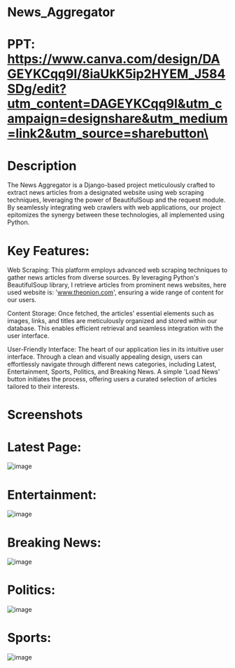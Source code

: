 # News_Aggregator

# PPT: https://www.canva.com/design/DAGEYKCqq9I/8iaUkK5ip2HYEM_J584SDg/edit?utm_content=DAGEYKCqq9I&utm_campaign=designshare&utm_medium=link2&utm_source=sharebutton\

# Description
The News Aggregator is a Django-based project meticulously crafted to extract news articles from a designated website using web scraping techniques, leveraging the power of BeautifulSoup and the request module. By seamlessly integrating web crawlers with web applications, our project epitomizes the synergy between these technologies, all implemented using Python.

# Key Features:

Web Scraping: This platform employs advanced web scraping techniques to gather news articles from diverse sources. By leveraging Python's BeautifulSoup library, I retrieve articles from prominent news websites, here used website is: 'www.theonion.com', ensuring a wide range of content for our users.

Content Storage: Once fetched, the articles' essential elements such as images, links, and titles are meticulously organized and stored within our database. This enables efficient retrieval and seamless integration with the user interface.

User-Friendly Interface: The heart of our application lies in its intuitive user interface. Through a clean and visually appealing design, users can effortlessly navigate through different news categories, including Latest, Entertainment, Sports, Politics, and Breaking News. A simple 'Load News' button initiates the process, offering users a curated selection of articles tailored to their interests.

# Screenshots
# Latest Page:
![image](https://github.com/yerram-karthik/News_Aggregator/assets/136573431/d9cb1880-af70-482a-a108-831a9c87bb63)


# Entertainment:
 ![image](https://github.com/yerram-karthik/News_Aggregator/assets/136573431/0503c66a-38cf-4881-9373-76167a2760cf)


# Breaking News:
 ![image](https://github.com/yerram-karthik/News_Aggregator/assets/136573431/79585bef-9341-42e4-aac6-56baff32a635)


# Politics:
![image](https://github.com/yerram-karthik/News_Aggregator/assets/136573431/3ec61f75-4cd1-4ce8-82b3-b4176a1e2bed)

 # Sports:
![image](https://github.com/yerram-karthik/News_Aggregator/assets/136573431/d3667dee-da2f-4d35-8d9e-271c7c2b57ea)


